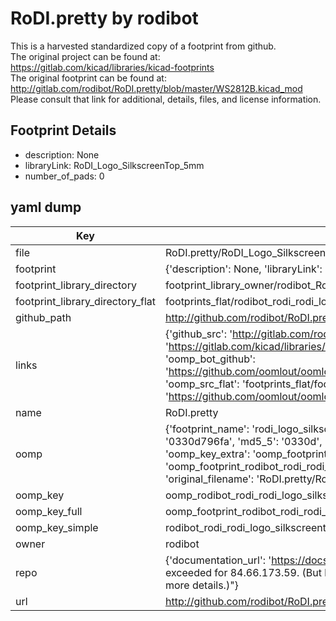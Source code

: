 # RoDI.pretty by rodibot  
This is a harvested standardized copy of a footprint from github.  
The original project can be found at:  
https://gitlab.com/kicad/libraries/kicad-footprints  
The original footprint can be found at:
http://gitlab.com/rodibot/RoDI.pretty/blob/master/WS2812B.kicad_mod
Please consult that link for additional, details, files, and license information.  
## Footprint Details
* description: None  
* libraryLink: RoDI_Logo_SilkscreenTop_5mm  
* number_of_pads: 0  
## yaml dump  
| Key | Value |  
| --- | --- |  
| file | RoDI.pretty/RoDI_Logo_SilkscreenTop_5mm.kicad_mod |  
| footprint | {'description': None, 'libraryLink': 'RoDI_Logo_SilkscreenTop_5mm', 'number_of_pads': 0} |  
| footprint_library_directory | footprint_library_owner/rodibot_RoDI.pretty |  
| footprint_library_directory_flat | footprints_flat/rodibot_rodi_rodi_logo_silkscreentop_5mm/working |  
| github_path | http://github.com/rodibot/RoDI.pretty/blob/master/RoDI_Logo_SilkscreenTop_5mm.kicad_mod |  
| links | {'github_src': 'http://gitlab.com/rodibot/RoDI.pretty/blob/master/WS2812B.kicad_mod', 'github_src_repo': 'https://gitlab.com/kicad/libraries/kicad-footprints', 'oomp_bot': 'footprints/rodibot_rodi_rodi_logo_silkscreentop_5mm/working', 'oomp_bot_github': 'https://github.com/oomlout/oomlout_oomp_footprint_bot/tree/main/footprints/rodibot_rodi_rodi_logo_silkscreentop_5mm/working', 'oomp_src_flat': 'footprints_flat/footprints_flat/rodibot_rodi_rodi_logo_silkscreentop_5mm/working', 'oomp_src_flat_github': 'https://github.com/oomlout/oomlout_oomp_footprint_src/tree/main/footprints_flat/rodibot_rodi_rodi_logo_silkscreentop_5mm/working'} |  
| name | RoDI.pretty |  
| oomp | {'footprint_name': 'rodi_logo_silkscreentop_5mm', 'library_name': 'rodi', 'md5': '0330d796fa80778c5f682c95c931c2b5', 'md5_10': '0330d796fa', 'md5_5': '0330d', 'md5_6': '0330d7', 'oomp_key': 'oomp_rodibot_rodi_rodi_logo_silkscreentop_5mm', 'oomp_key_extra': 'oomp_footprint_rodibot_rodi_rodi_logo_silkscreentop_5mm', 'oomp_key_full': 'oomp_footprint_rodibot_rodi_rodi_logo_silkscreentop_5mm_0330d7', 'oomp_key_simple': 'rodibot_rodi_rodi_logo_silkscreentop_5mm', 'original_filename': 'RoDI.pretty/RoDI_Logo_SilkscreenTop_5mm.kicad_mod', 'owner_name': 'rodibot'} |  
| oomp_key | oomp_rodibot_rodi_rodi_logo_silkscreentop_5mm |  
| oomp_key_full | oomp_footprint_rodibot_rodi_rodi_logo_silkscreentop_5mm |  
| oomp_key_simple | rodibot_rodi_rodi_logo_silkscreentop_5mm |  
| owner | rodibot |  
| repo | {'documentation_url': 'https://docs.github.com/rest/overview/resources-in-the-rest-api#rate-limiting', 'message': "API rate limit exceeded for 84.66.173.59. (But here's the good news: Authenticated requests get a higher rate limit. Check out the documentation for more details.)"} |  
| url | http://github.com/rodibot/RoDI.pretty |  

